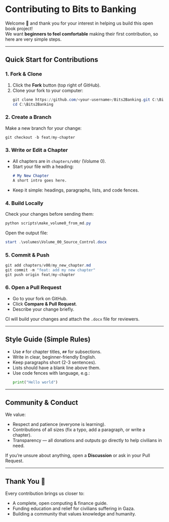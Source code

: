 # Contributing to Bits to Banking

Welcome 👋 and thank you for your interest in helping us build this open book project!  
We want **beginners to feel comfortable** making their first contribution, so here are very simple steps.

---

## Quick Start for Contributions

### 1. Fork & Clone
1. Click the **Fork** button (top right of GitHub).  
2. Clone your fork to your computer:
   ```powershell
   git clone https://github.com/<your-username>/Bits2Banking.git C:\Bits2Banking
   cd C:\Bits2Banking
   ```

### 2. Create a Branch
Make a new branch for your change:
```powershell
git checkout -b feat/my-chapter
```

### 3. Write or Edit a Chapter
- All chapters are in `chapters/v00/` (Volume 0).  
- Start your file with a heading:
  ```markdown
  # My New Chapter
  A short intro goes here.
  ```
- Keep it simple: headings, paragraphs, lists, and code fences.

### 4. Build Locally
Check your changes before sending them:
```powershell
python scripts\make_volume0_from_md.py
```
Open the output file:
```powershell
start .\volumes\Volume_00_Source_Control.docx
```

### 5. Commit & Push
```powershell
git add chapters/v00/my_new_chapter.md
git commit -m "feat: add my new chapter"
git push origin feat/my-chapter
```

### 6. Open a Pull Request
- Go to your fork on GitHub.  
- Click **Compare & Pull Request**.  
- Describe your change briefly.

CI will build your changes and attach the `.docx` file for reviewers.

---

## Style Guide (Simple Rules)

- Use `#` for chapter titles, `##` for subsections.  
- Write in clear, beginner-friendly English.  
- Keep paragraphs short (2-3 sentences).  
- Lists should have a blank line above them.  
- Use code fences with language, e.g.:
  ```python
  print("Hello world")
  ```

---

## Community & Conduct

We value:
- Respect and patience (everyone is learning).  
- Contributions of all sizes (fix a typo, add a paragraph, or write a chapter).  
- Transparency — all donations and outputs go directly to help civilians in need.  

If you’re unsure about anything, open a **Discussion** or ask in your Pull Request.  

---

## Thank You 💙

Every contribution brings us closer to:
- A complete, open computing & finance guide.  
- Funding education and relief for civilians suffering in Gaza.  
- Building a community that values knowledge and humanity.
